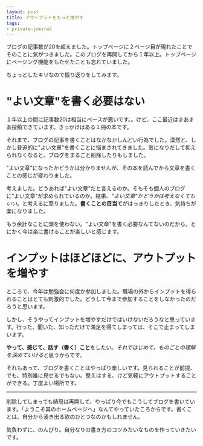 ```yaml
---
layout: post
title: アウトプットをもっと増やす
tags: 
- private-journal
---
```


ブログの記事数が20を超えました。トップページに２ページ目が現れたことでそのことに気がつきました。このブログを再開してから１年以上。トップページにページング機能をもたせたことも忘れていました。

ちょっとしたキリなので振り返りをしてみます。

# "よい文章"を書く必要はない

１年以上の間に記事数20は相当にペースが悪いです。。けど、ここ最近はまあまあ投稿できています。きっかけはある１冊の本です。

それまで、ブログの記事を書くことはなかなかしんどい行為でした。漠然と、しかし脅迫的に"よい文章"を書くことに悩まされてきました。気になりだして抑えられなくなると、ブログをまるごと削除したりもしました。

"よい文章"になったかどうかは分かりませんが、その本を読んでから文章を書くことの感じが変わりました。

考えました。どうあれば"よい文章"だと言えるのか。そもそも個人のブログに"よい文章"が求められているのか。結果、*"よい文章"かどうかは考えなくてもいい*。と考えるに至りました。**書くことの目当て**がはっきりしたとき、気持ちが楽になりました。

もう余計なことに頭を使わない。"よい文章"を書く必要なんてないのだから。とにかく今は楽に書けることが楽しいと感じます。

# インプットはほどほどに、アウトプットを増やす

ところで、今年は勉強会に何度か参加しました。職場の外からインプットを得られることはとても刺激的でした。どうして今まで参加することをしなかったのだろうと思います。

しかし、そうやってインプットを増やすだけではいけないだろうなと思っています。行った、聞いた、知っただけで満足を得てしまっては、そこで止まってしまいます。

**やって、感じて、話す（書く）こと**をしたい。*それではじめて、ものごとの理解を深めていける*と思うからです。

それもあって、ブログを書くことはやっぱり楽しいです。見られることが前提、でも、特別誰に見せるでもない。整えはする、けど気軽にアウトプットすることができる。丁度よい場所です。

----

削除してしまっても結局は再開して、やっぱり今でもこうしてブログを書いています。「ようこそ其のホームページへ」なんてやっていたころからです。書くことは、自分から湧き出る欲のひとつなのかもしれません。

気負わずに、のんびり。自分なりの書き方のコツみたいなものを作っていきたいです。
